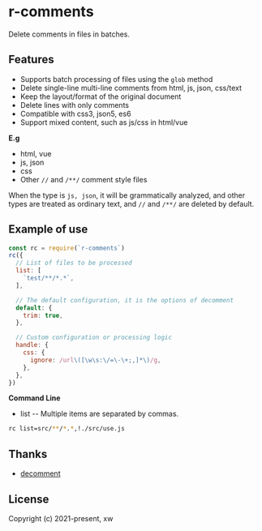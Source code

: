 # r-comments
Delete comments in files in batches.

## Features
- Supports batch processing of files using the `glob` method
- Delete single-line multi-line comments from html, js, json, css/text
- Keep the layout/format of the original document
- Delete lines with only comments
- Compatible with css3, json5, es6
- Support mixed content, such as js/css in html/vue

**E.g**
- html, vue
- js, json
- css
- Other `//` and `/**/` comment style files

When the type is `js, json`, it will be grammatically analyzed, and other types are treated as ordinary text, and `//` and `/**/` are deleted by default.
## Example of use
``` js
const rc = require(`r-comments`)
rc({
  // List of files to be processed
  list: [
    `test/**/*.*`,
  ],

  // The default configuration, it is the options of decomment
  default: {
    trim: true,
  },

  // Custom configuration or processing logic
  handle: {
    css: {
      ignore: /url\([\w\s:\/=\-\+;,]*\)/g,
    },
  },
})
```

**Command Line**
- list -- Multiple items are separated by commas.

``` sh
rc list=src/**/*.*,!./src/use.js
```

## Thanks
- [decomment](https://github.com/vitaly-t/decomment)

## License
Copyright (c) 2021-present, xw